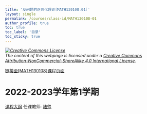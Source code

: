 ```yaml
---
title: '反问题的正则化理论[MATH130108.01]'
layout: single
permalink: /courses/class-id/MATH130108-01
author_profile: true
toc: true
toc_label: '目录'
toc_sticky: true
---
```



<div class='notice--warning'>
	<p><i><a rel='license' href='http://creativecommons.org/licenses/by-nc-sa/4.0/'><img alt='Creative Commons License' style='border-width:0' src='https://i.creativecommons.org/l/by-nc-sa/4.0/88x31.png' /></a><br /> The content of this webpage is licensed under a <a rel='license' href='http://creativecommons.org/licenses/by-nc-sa/4.0/'>Creative Commons Attribution-NonCommercial-ShareAlike 4.0 International License</a>.</i></p>
</div>

<a href='https://fdu-math.github.io/courses/MATH130108'>链接至[MATH130108]课程页面</a>

# 2022-2023学年第1学期
<a href='https://fdu-math.github.io/courses/syllabus/MATH130108.01-2022-2023-1 (Encrypted).pdf'>课程大纲</a>
任课教师: <a href='https://fdu-math.github.io/teachers/陆帅'>陆帅</a>
